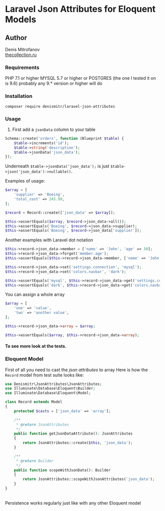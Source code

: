 # Laravel Json Attributes for Eloquent Models

## Author
Denis Mitrofanov<br>
[thecollection.ru](https://thecollection.ru)

### Requirements
PHP 7.1 or higher
MYSQL 5.7 or higher
or 
POSTGRES (the one I tested it on is 9.6) probably any 9.* version or higher will do

### Installation
```composer require denismitr/laravel-json-attributes```

### Usage
1. First add a `jsonData` column to your table
```php
Schema::create('orders', function (Blueprint $table) {
    $table->increments('id');
    $table->string('description');
    $table->jsonData('json_data');
});
```

Underneath `$table->jsonData('json_data');` is just `$table->json('json_data')->nullable()`.

Examples of usage:

```php
$array = [
    'supplier' => 'Boeing',
    'total_cost' => 245.99,
];

$record = Record::create(['json_data' => $array]);

$this->assertEquals($array, $record->json_data->all());
$this->assertEquals('Boeing', $record->json_data->supplier);
$this->assertEquals('Boeing', $record->json_data['supplier']);
``` 

Another examples with Laravel dot notation
```php
$this->record->json_data->member = ['name' => 'John', 'age' => 30];
$this->record->json_data->forget('member.age');
$this->assertEquals($this->record->json_data->member, ['name' => 'John']);
```

```php
$this->record->json_data->set('settings.connection', 'mysql');
$this->record->json_data->set('colors.navbar', 'dark');

$this->assertEquals('mysql', $this->record->json_data->get('settings.connection'));
$this->assertEquals('dark', $this->record->json_data->get('colors.navbar'));
```

You can assign a whole array
```php
$array = [
    'one' => 'value',
    'two' => 'another value',
];

$this->record->json_data->array = $array;

$this->assertEquals($array, $this->record->json_data->array);
```

#### To see more look at the tests.

### Eloquent Model

First of all you need to cast the *json attributes* to array
Here is how the `Record` model from test suite looks like:
<br>
```php
use Denismitr\JsonAttributes\JsonAttributes;
use Illuminate\Database\Eloquent\Builder;
use Illuminate\Database\Eloquent\Model;

class Record extends Model
{
    protected $casts = ['json_data' => 'array'];

    /**
     * @return JsonAttributes
     */
    public function getJsonDataAttribute(): JsonAttributes
    {
        return JsonAttributes::create($this, 'json_data');
    }

    /**
     * @return Builder
     */
    public function scopeWithJsonData(): Builder
    {
        return JsonAttributes::scopeWithJsonAttributes('json_data');
    }
}
```
<br>
Persistence works regularly just like with any other Eloquent model